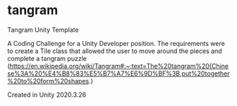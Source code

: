 # tangram
Tangram Unity Template

A Coding Challenge for a Unity Developer position. 
The requirements were to create a Tile class that allowed the user to move around the pieces and complete a tangram puzzle (https://en.wikipedia.org/wiki/Tangram#:~:text=The%20tangram%20(Chinese%3A%20%E4%B8%83%E5%B7%A7%E6%9D%BF%3B,put%20together%20to%20form%20shapes.)

Created in Unity 2020.3.26

